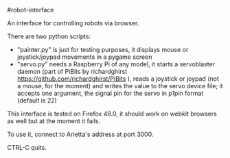 #robot-interface

An interface for controlling robots via browser.

There are two python scripts:

- "painter.py" is just for testing purposes, it displays mouse or joystick/joypad movements in a pygame screen
- "servo.py" needs a Raspberry Pi of any model, it starts a servoblaster daemon (part of PiBits by richardghirst https://github.com/richardghirst/PiBits ), reads a joystick or joypad (not a mouse, for the moment) and writes the value to the servo device file; it accepts one argument, the signal pin for the servo in p1pin format (default is 22)

This interface is tested on Firefox 48.0, it should work on webkit browsers as well but at the moment it fails.

To use it, connect to Arietta's address at port 3000.

CTRL-C quits.

